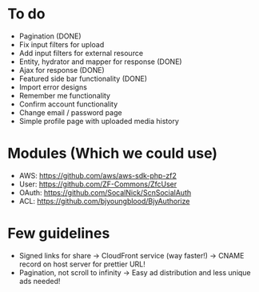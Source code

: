To do
================================================================================
- Pagination (DONE)
- Fix input filters for upload
- Add input filters for external resource
- Entity, hydrator and mapper for response (DONE)
- Ajax for response (DONE)
- Featured side bar functionality (DONE)
- Import error designs
- Remember me functionality
- Confirm account functionality
- Change email / password page
- Simple profile page with uploaded media history

Modules (Which we could use)
================================================================================
- AWS: https://github.com/aws/aws-sdk-php-zf2
- User: https://github.com/ZF-Commons/ZfcUser
- OAuth: https://github.com/SocalNick/ScnSocialAuth
- ACL: https://github.com/bjyoungblood/BjyAuthorize

Few guidelines
================================================================================
- Signed links for share -> CloudFront service (way faster!) -> CNAME record on host server for prettier URL!
- Pagination, not scroll to infinity -> Easy ad distribution and less unique ads needed!
